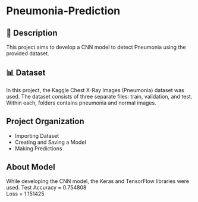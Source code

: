 # Pneumonia-Prediction

## 🏢 Description
This project aims to develop a CNN model to detect Pneumonia using the provided dataset.

## 📊 Dataset
In this project, the Kaggle Chest X-Ray Images (Pneumonia) dataset was used. The dataset consists of three separate files: train, validation, and test. Within each, folders contains pneumonia and normal images.

## Project Organization

- 	Importing Dataset
-   Creating and Saving a Model
-   Making Predictions 


## About Model

While developing the CNN model, the Keras and TensorFlow libraries were used.
Test Accuracy = 0.754808  
Loss = 1.151425 


